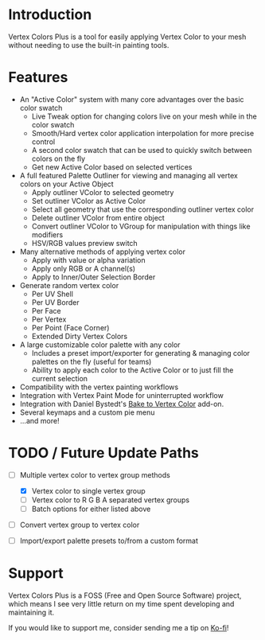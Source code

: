 # Introduction
Vertex Colors Plus is a tool for easily applying Vertex Color to your mesh without needing to use the built-in painting tools.

# Features
- An "Active Color" system with many core advantages over the basic color swatch
	- Live Tweak option for changing colors live on your mesh while in the color swatch
	- Smooth/Hard vertex color application interpolation for more precise control
	- A second color swatch that can be used to quickly switch between colors on the fly
	- Get new Active Color based on selected vertices
- A full featured Palette Outliner for viewing and managing all vertex colors on your Active Object
	- Apply outliner VColor to selected geometry
	- Set outliner VColor as Active Color
	- Select all geometry that use the corresponding outliner vertex color
	- Delete outliner VColor from entire object
	- Convert outliner VColor to VGroup for manipulation with things like modifiers
	- HSV/RGB values preview switch
- Many alternative methods of applying vertex color
	- Apply with value or alpha variation
	- Apply only RGB or A channel(s)
	- Apply to Inner/Outer Selection Border
- Generate random vertex color
	- Per UV Shell
	- Per UV Border
	- Per Face
	- Per Vertex
	- Per Point (Face Corner)
	- Extended Dirty Vertex Colors
- A large customizable color palette with any color
	- Includes a preset import/exporter for generating & managing color palettes on the fly (useful for teams)
	- Ability to apply each color to the Active Color or to just fill the current selection
- Compatibility with the vertex painting workflows
- Integration with Vertex Paint Mode for uninterrupted workflow
- Integration with Daniel Bystedt's [Bake to Vertex Color](https://3dbystedt.gumroad.com/l/zdgxg) add-on.
- Several keymaps and a custom pie menu
- ...and more!

# TODO / Future Update Paths
- [ ] Multiple vertex color to vertex group methods
	- [x] Vertex color to single vertex group
	- [ ] Vertex color to R G B A separated vertex groups
	- [ ] Batch options for either listed above
- [ ] Convert vertex group to vertex color
- [ ] Import/export palette presets to/from a custom format


# Support

Vertex Colors Plus is a FOSS (Free and Open Source Software) project, which means I see very little return on my time spent developing and maintaining it.

If you would like to support me, consider sending me a tip on [Ko-fi](https://ko-fi.com/razed)!
